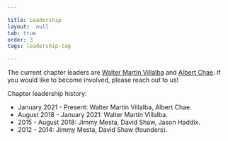 ```yaml
---

title: Leadership
layout:  null
tab: true
order: 3
tags: leadership-tag

---
```


The current chapter leaders are [Walter Martín Villalba](mailto:martin.villalba@owasp.org) and [Albert Chae](mailto:albert.chaeowasp.org). If you would like to become involved, please reach out to us!

Chapter leadership history:
- January 2021 - Present: Walter Martín Villalba, Albert Chae.
- August 2018 - January 2021: Walter Martín Villalba.
- 2015 - August 2018: Jimmy Mesta, David Shaw, Jason Haddix.
- 2012 - 2014: Jimmy Mesta, David Shaw (founders).
